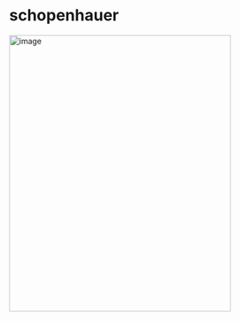 # schopenhauer

<img width="400" height="500" alt="image" src="https://github.com/user-attachments/assets/5c9ca82b-d25b-49fa-9692-aa45097eff11" />


